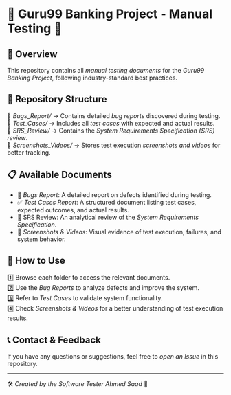 # 🏦 Guru99 Banking Project - Manual Testing 📝  

## 📌 Overview  
This repository contains all *manual testing documents* for the *Guru99 Banking Project*, following industry-standard best practices.  

## 📂 Repository Structure  
🔹 *Bugs_Report/* → Contains detailed *bug reports* discovered during testing.  
🔹 *Test_Cases/* → Includes all *test cases* with expected and actual results.  
🔹 *SRS_Review/* → Contains the *System Requirements Specification (SRS) review*.  
🔹 *Screenshots_Videos/* → Stores test execution *screenshots and videos* for better tracking.  

## 📋 Available Documents  
- 🐞 *Bugs Report*: A detailed report on defects identified during testing.  
- ✅ *Test Cases Report*: A structured document listing test cases, expected outcomes, and actual results.  
- 📄 SRS Review: An analytical review of the *System Requirements Specification*.  
- 📸 *Screenshots & Videos*: Visual evidence of test execution, failures, and system behavior.  

## 🚀 How to Use  
1️⃣ Browse each folder to access the relevant documents.  
2️⃣ Use the *Bug Reports* to analyze defects and improve the system.  
3️⃣ Refer to *Test Cases* to validate system functionality.  
4️⃣ Check *Screenshots & Videos* for a better understanding of test execution results.  

## 📞 Contact & Feedback  
If you have any questions or suggestions, feel free to *open an Issue* in this repository.  

---

🛠 *Created by the Software Tester Ahmed Saad* 🎯
